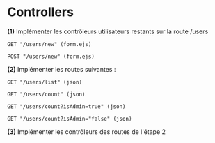 # Controllers

**(1)** Implémenter les contrôleurs utilisateurs restants sur la route /users

```
GET "/users/new" (form.ejs)

POST "/users/new" (form.ejs)
```

**(2)** Implémenter les routes suivantes :

```
GET "/users/list" (json)

GET "/users/count" (json)

GET "/users/count?isAdmin=true" (json)

GET "/users/count?isAdmin="false" (json)
```

**(3)** Implémenter les contrôleurs des routes de l'étape 2
